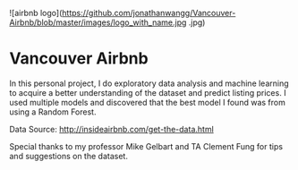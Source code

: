 ![airbnb logo](https://github.com/jonathanwangg/Vancouver-Airbnb/blob/master/images/logo_with_name.jpg
.jpg)

# Vancouver Airbnb

In this personal project, I do exploratory data analysis and machine learning to acquire a better understanding of the dataset and predict listing prices. I used multiple models and discovered that the best model I found was from using a Random Forest.

Data Source: http://insideairbnb.com/get-the-data.html

Special thanks to my professor Mike Gelbart and TA Clement Fung for tips and suggestions on the dataset.

